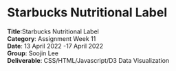 # Starbucks Nutritional Label

**Title**:Starbucks Nutritional Label <br>
**Category**: Assignment Week 11 <br>
**Date**: 13 April 2022 -17 April 2022 <br>
**Group**: Soojin Lee <br>
**Deliverable**: CSS/HTML/Javascript/D3 Data Visualization <br>
